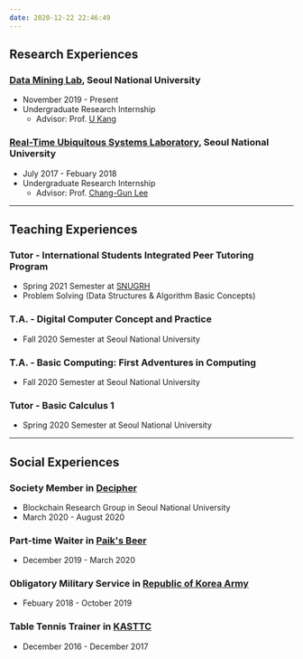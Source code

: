 ```yaml
---
date: 2020-12-22 22:46:49
---
```

## **Research Experiences**
### [Data Mining Lab](https://datalab.snu.ac.kr/), Seoul National University
* November 2019 - Present
* Undergraduate Research Internship
  * Advisor: Prof. [U Kang](https://datalab.snu.ac.kr/~ukang/)
  
### [Real-Time Ubiquitous Systems Laboratory](https://rubis.snu.ac.kr/), Seoul National University
* July 2017 - Febuary 2018
* Undergraduate Research Internship
  * Advisor: Prof. [Chang-Gun Lee](https://rubis.snu.ac.kr/~cglee/)
---
## **Teaching Experiences**
### Tutor - International Students Integrated Peer Tutoring Program
* Spring 2021 Semester at [SNUGRH](https://dorm.snu.ac.kr/eng)
* Problem Solving (Data Structures & Algorithm Basic Concepts)

### T.A. - Digital Computer Concept and Practice
* Fall 2020 Semester at Seoul National University

### T.A. - Basic Computing: First Adventures in Computing
* Fall 2020 Semester at Seoul National University

### Tutor - Basic Calculus 1
* Spring 2020 Semester at Seoul National University
---
## **Social Experiences**
### Society Member in [Decipher](https://decipher.ac/)
* Blockchain Research Group in Seoul National University
* March 2020 - August 2020

### Part-time Waiter in [Paik's Beer](http://paiksbeer.com/)
* December 2019 - March 2020

### Obligatory Military Service in [Republic of Korea Army](http://www.army.mil.kr/)
* Febuary 2018 - October 2019

### Table Tennis Trainer in [KASTTC](http://kasttc.kr/)
* December 2016 - December 2017
